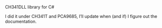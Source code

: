 CH341DLL library for C#

I did it under CH341T and PCA9685, I’ll update when (and if) I figure out the documentation.
